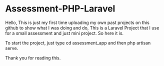 # Assessment-PHP-Laravel

Hello, This is just my first time uploading my own past projects on this github to show what I was doing and do,
This is a Laravel Project that I use for a small assessment and just mini project. So here it is.

To start the project, just type cd assessment_app and then php artisan serve.

Thank you for reading this.
